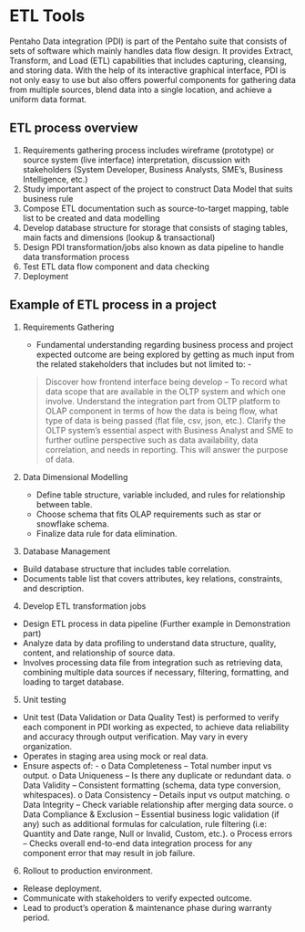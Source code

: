 # ETL Tools
Pentaho Data integration (PDI) is part of the Pentaho suite that consists of sets of software which mainly handles data flow design. It provides Extract, Transform, and Load (ETL) capabilities that includes capturing, cleansing, and storing data. With the help of its interactive graphical interface, PDI is not only easy to use but also offers powerful components for gathering data from multiple sources, blend data into a single location, and achieve a uniform data format. 

## ETL process overview 
1. Requirements gathering process includes wireframe (prototype) or source system (live interface) interpretation, discussion with stakeholders (System Developer, Business Analysts, SME’s, Business Intelligence, etc.)
2. Study important aspect of the project to construct Data Model that suits business rule
3. Compose ETL documentation such as source-to-target mapping, table list to be created and data modelling
4. Develop database structure for storage that consists of staging tables, main facts and dimensions (lookup & transactional)
5. Design PDI transformation/jobs also known as data pipeline to handle data transformation process
6. Test ETL data flow component and data checking
7. Deployment

## Example of ETL process in a project
1) Requirements Gathering
    - Fundamental understanding regarding business process and project expected outcome are being explored by getting as much input from the related stakeholders that includes but not limited to: -  
    >	Discover how frontend interface being develop – To record what data scope that are available in the OLTP system and which one involve.
    >	Understand the integration part from OLTP platform to OLAP component in terms of how the data is being flow, what type of data is being passed (flat file,  csv, json, etc.).
    >	Clarify the OLTP system’s essential aspect with Business Analyst and SME to further outline perspective such as data availability, data correlation, and needs in reporting. This will answer the purpose of data.
    
2)	Data Dimensional Modelling
    - Define table structure, variable included, and rules for relationship between table.
    - Choose schema that fits OLAP requirements such as star or snowflake schema.
    - Finalize data rule for data elimination.

3)	Database Management
  -	Build database structure that includes table correlation.
  -	Documents table list that covers attributes, key relations, constraints, and description.

4)	Develop ETL transformation jobs
  -	Design ETL process in data pipeline (Further example in Demonstration part) 
  -	Analyze data by data profiling to understand data structure, quality, content, and relationship of source data.
  -	Involves processing data file from integration such as retrieving data, combining multiple data sources if necessary, filtering, formatting, and loading to target database.

5)	Unit testing
  -	Unit test (Data Validation or Data Quality Test) is performed to verify each component in PDI working as expected, to achieve data reliability and accuracy through output verification. May vary in every organization.
  -	Operates in staging area using mock or real data.
  -	Ensure aspects of: -
    o	Data Completeness – Total number input vs output.
    o	Data Uniqueness – Is there any duplicate or redundant data.
    o	Data Validity – Consistent formatting (schema, data type conversion, whitespaces).
    o	Data Consistency – Details input vs output matching.
    o	Data Integrity – Check variable relationship after merging data source.
    o	Data Compliance & Exclusion – Essential business logic validation (if any) such as additional formulas for calculation, rule filtering (i.e: Quantity and Date range, Null or Invalid, Custom, etc.). 
    o	Process errors – Checks overall end-to-end data integration process for any component error that may result in job failure.

6)	Rollout to production environment.
  -	Release deployment.
  -	Communicate with stakeholders to verify expected outcome.
  -	Lead to product’s operation & maintenance phase during warranty period.



